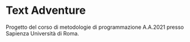 # Text Adventure
Progetto del corso di metodologie di programmazione A.A.2021 presso Sapienza Università di Roma.
